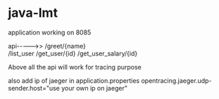 # java-lmt
application working on 8085

api----->>  /greet/{name}   
            /list_user
            /get_user/{id}
            /get_user_salary/{id}
            
Above all the api will work for tracing purpose         
            
also add ip of jaeger in application.properties
opentracing.jaeger.udp-sender.host="use your own ip on jaeger"


